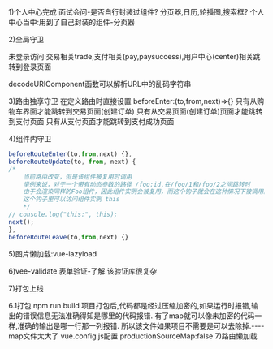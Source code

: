1)个人中心完成
面试会问-是否自行封装过组件? 分页器,日历,轮播图,搜索框?
个人中心当中:用到了自己封装的组件-分页器

2)全局守卫

未登录访问:交易相关trade,支付相关(pay,paysuccess),用户中心(center)相关跳转到登录页面

decodeURIComponent函数可以解析URL中的乱码字符串

3)路由独享守卫
在定义路由时直接设置 beforeEnter:(to,from,next)=>{}
只有从购物车界面才能跳转到交易页面(创建订单)
只有从交易页面(创建订单)页面才能跳转到支付页面
只有从支付页面才能跳转到支付成功页面

4)组件内守卫
```js
beforeRouteEnter(to,from,next) {},
beforeRouteUpdate(to, from, next) {
/* 
    当前路由改变，但是该组件被复用时调用
    举例来说，对于一个带有动态参数的路径 /foo:id,在/foo/1和/foo/2之间跳转时
    由于会渲染同样的Foo组件，因此组件实例会被复用，而这个钩子就会在这种情况下被调用。
    这个钩子里可以访问组件实例 this
    */
// console.log("this:", this);
next();
},
beforeRouteLeave(to,from,next) {}

```
5)图片懒加载:vue-lazyload

6)vee-validate 表单验证-了解
  该验证库很复杂



7)打包上线

6.1打包 npm run build
项目打包后,代码都是经过压缩加密的,如果运行时报错,输出的错误信息无法准确得知是哪里的代码报错.
有了map就可以像未加密的代码一样,准确的输出是哪一行那一列报错.
所以该文件如果项目不需要是可以去除掉.----map文件太大了
vue.config.js配置
productionSourceMap:false
7)路由懒加载


